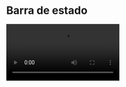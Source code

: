# Barra de estado

<video controls>
    <source src="https://digi21.blob.core.windows.net/videos-ayuda/desarrollo/13.%20Barra%20de%20estado.mp4" type="video/mp4">
</video>




